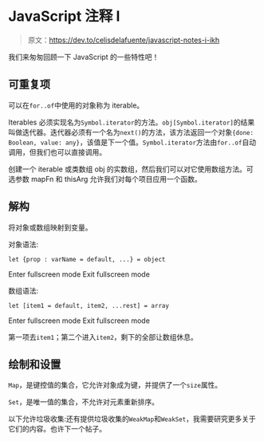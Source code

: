 # JavaScript 注释 I

> 原文：<https://dev.to/celisdelafuente/javascript-notes-i-ikh>

我们来匆匆回顾一下 JavaScript 的一些特性吧！

## 可重复项

可以在`for..of`中使用的对象称为 iterable。

Iterables 必须实现名为`Symbol.iterator`的方法。`obj[Symbol.iterator]`的结果叫做迭代器。迭代器必须有一个名为`next()`的方法，该方法返回一个对象`{done: Boolean, value:
any}`，该值是下一个值。`Symbol.iterator`方法由`for..of`自动调用，但我们也可以直接调用。

创建一个 iterable 或类数组 obj 的实数组，然后我们可以对它使用数组方法。可选参数 mapFn 和 thisArg 允许我们对每个项目应用一个函数。

## 解构

将对象或数组映射到变量。

对象语法:

```
let {prop : varName = default, ...} = object 
```

Enter fullscreen mode Exit fullscreen mode

数组语法:

```
let [item1 = default, item2, ...rest] = array 
```

Enter fullscreen mode Exit fullscreen mode

第一项去`item1`；第二个进入`item2`，剩下的全部让数组休息。

## 绘制和设置

`Map`，是键控值的集合，它允许对象成为键，并提供了一个`size`属性。

`Set`，是唯一值的集合，不允许对元素重新排序。

以下允许垃圾收集:还有提供垃圾收集的`WeakMap`和`WeakSet`，我需要研究更多关于它们的内容。也许下一个帖子。
